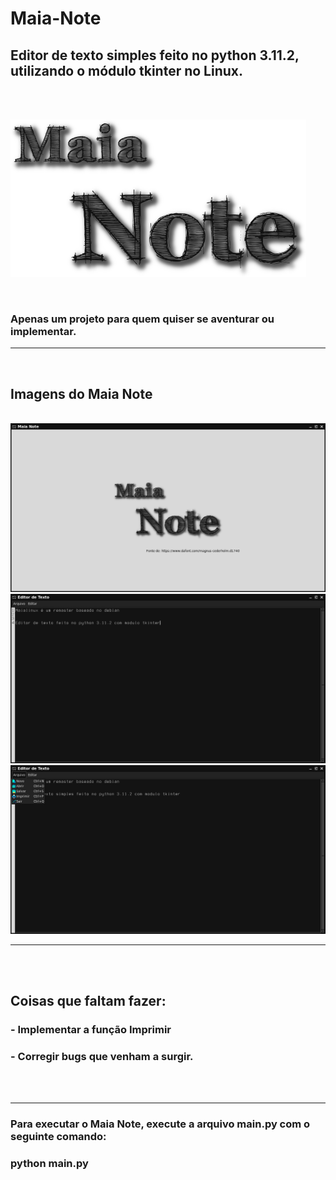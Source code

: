 # Maia-Note
## Editor de texto simples feito no python 3.11.2, utilizando o módulo tkinter no Linux.

<br><br>
<p align="left">
  <img src="imagens/logoMaia.png">
</p>
<br>

### Apenas um projeto para quem quiser se aventurar ou implementar.
<hr>
<br>
<p align="center">
  
## Imagens do Maia Note 
<br>
<img src="imagens/1.png">
<br>
<img src="imagens/2.png">
<br>
<img src="imagens/3.png">

</p>
<hr>
<br><br>

## Coisas que faltam fazer:
<p>
  
### - Implementar a função Imprimir
### - Corregir bugs que venham a surgir.

</p>
<br><br>
<hr>

### Para executar o Maia Note, execute a arquivo main.py com o seguinte comando:
### python main.py

<br>
